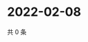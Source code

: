 # 2022-02-08

共 0 条

<!-- BEGIN WEIBO -->
<!-- 最后更新时间 Tue Feb 08 2022 05:09:14 GMT+0800 (China Standard Time) -->

<!-- END WEIBO -->
